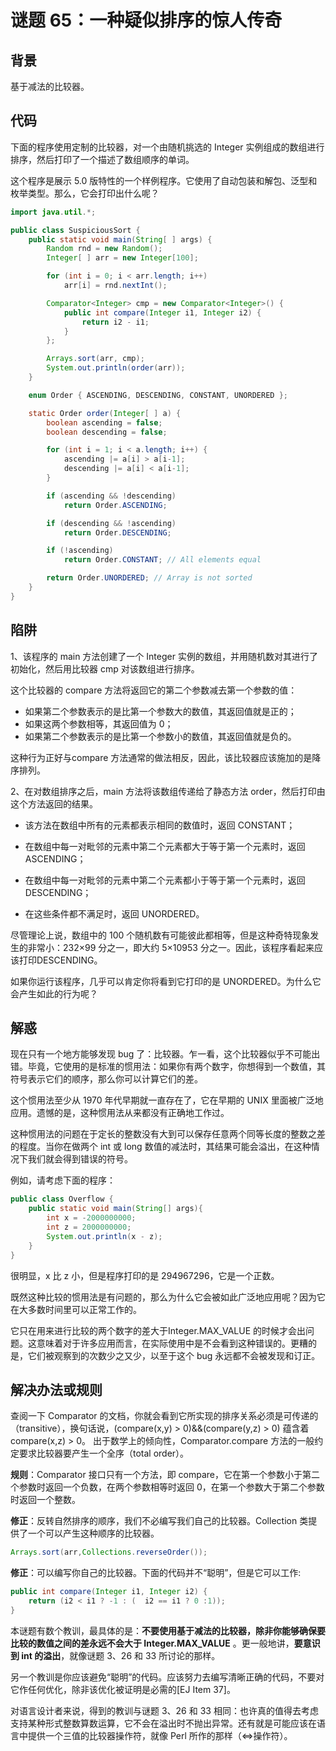 # 谜题 65：一种疑似排序的惊人传奇

## 背景

基于减法的比较器。

## 代码

下面的程序使用定制的比较器，对一个由随机挑选的 Integer 实例组成的数组进行排序，然后打印了一个描述了数组顺序的单词。  

这个程序是展示 5.0 版特性的一个样例程序。它使用了自动包装和解包、泛型和枚举类型。那么，它会打印出什么呢？  

```java
import java.util.*;

public class SuspiciousSort {
    public static void main(String[ ] args) {
        Random rnd = new Random();
        Integer[ ] arr = new Integer[100];

        for (int i = 0; i < arr.length; i++)
            arr[i] = rnd.nextInt();

        Comparator<Integer> cmp = new Comparator<Integer>() {
            public int compare(Integer i1, Integer i2) {
                return i2 - i1;
            }
        };

        Arrays.sort(arr, cmp);
        System.out.println(order(arr));
    }

    enum Order { ASCENDING, DESCENDING, CONSTANT, UNORDERED };

    static Order order(Integer[ ] a) {
        boolean ascending = false;
        boolean descending = false;

        for (int i = 1; i < a.length; i++) {
            ascending |= a[i] > a[i-1];
            descending |= a[i] < a[i-1];
        }

        if (ascending && !descending)
            return Order.ASCENDING;

        if (descending && !ascending)
            return Order.DESCENDING;

        if (!ascending)
            return Order.CONSTANT; // All elements equal

        return Order.UNORDERED; // Array is not sorted
    }
}
```

## 陷阱

1、该程序的 main 方法创建了一个 Integer 实例的数组，并用随机数对其进行了初始化，然后用比较器 cmp 对该数组进行排序。

这个比较器的 compare 方法将返回它的第二个参数减去第一个参数的值：

- 如果第二个参数表示的是比第一个参数大的数值，其返回值就是正的；
- 如果这两个参数相等，其返回值为 0；
- 如果第二个参数表示的是比第一个参数小的数值，其返回值就是负的。

这种行为正好与compare 方法通常的做法相反，因此，该比较器应该施加的是降序排列。  

2、在对数组排序之后，main 方法将该数组传递给了静态方法 order，然后打印由这个方法返回的结果。

- 该方法在数组中所有的元素都表示相同的数值时，返回 CONSTANT；
- 在数组中每一对毗邻的元素中第二个元素都大于等于第一个元素时，返回 ASCENDING；
- 在数组中每一对毗邻的元素中第二个元素都小于等于第一个元素时，返回 DESCENDING；

- 在这些条件都不满足时，返回 UNORDERED。


尽管理论上说，数组中的 100 个随机数有可能彼此都相等，但是这种奇特现象发生的非常小：232×99 分之一，即大约 5×10953 分之一。因此，该程序看起来应该打印DESCENDING。

如果你运行该程序，几乎可以肯定你将看到它打印的是 UNORDERED。为什么它会产生如此的行为呢？  

## 解惑

现在只有一个地方能够发现 bug 了：比较器。乍一看，这个比较器似乎不可能出错。毕竟，它使用的是标准的惯用法：如果你有两个数字，你想得到一个数值，其符号表示它们的顺序，那么你可以计算它们的差。

这个惯用法至少从 1970 年代早期就一直存在了，它在早期的 UNIX 里面被广泛地应用。遗憾的是，这种惯用法从来都没有正确地工作过。  

这种惯用法的问题在于定长的整数没有大到可以保存任意两个同等长度的整数之差的程度。当你在做两个 int 或 long 数值的减法时，其结果可能会溢出，在这种情况下我们就会得到错误的符号。  

例如，请考虑下面的程序：

```java
public class Overflow {
    public static void main(String[] args){
        int x = -2000000000;
        int z = 2000000000;
        System.out.println(x - z);
    }
}
```

很明显，x 比 z 小，但是程序打印的是 294967296，它是一个正数。

既然这种比较的惯用法是有问题的，那么为什么它会被如此广泛地应用呢？因为它在大多数时间里可以正常工作的。

它只在用来进行比较的两个数字的差大于Integer.MAX_VALUE 的时候才会出问题。这意味着对于许多应用而言，在实际使用中是不会看到这种错误的。更糟的是，它们被观察到的次数少之又少，以至于这个 bug 永远都不会被发现和订正。  

## 解决办法或规则

查阅一下 Comparator 的文档，你就会看到它所实现的排序关系必须是可传递的（transitive），换句话说，(compare(x,y) > 0)&&(compare(y,z) > 0) 蕴含着 compare(x,z) > 0。 出于数学上的倾向性，Comparator.compare 方法的一般约定要求比较器要产生一个全序（total order）。     

**规则**：Comparator 接口只有一个方法，即 compare，它在第一个参数小于第二个参数时返回一个负数，在两个参数相等时返回 0，在第一个参数大于第二个参数时返回一个整数。  

**修正**：反转自然排序的顺序，我们不必编写我们自己的比较器。Collection 类提供了一个可以产生这种顺序的比较器。

```java
Arrays.sort(arr,Collections.reverseOrder());
```

**修正**：可以编写你自己的比较器。下面的代码并不“聪明”，但是它可以工作:

```java
public int compare(Integer i1, Integer i2) {
    return (i2 < i1 ? -1 : (  i2 == i1 ? 0 :1));
}
```

本谜题有数个教训，最具体的是：**不要使用基于减法的比较器，除非你能够确保要比较的数值之间的差永远不会大于 Integer.MAX_VALUE** 。更一般地讲，**要意识到 int 的溢出**，就像谜题 3、26 和 33 所讨论的那样。

另一个教训是你应该避免“聪明”的代码。应该努力去编写清晰正确的代码，不要对它作任何优化，除非该优化被证明是必需的[EJ Item 37]。

对语言设计者来说，得到的教训与谜题 3、26 和 33 相同：也许真的值得去考虑支持某种形式整数算数运算，它不会在溢出时不抛出异常。还有就是可能应该在语言中提供一个三值的比较器操作符，就像 Perl 所作的那样（<=>操作符）。    

